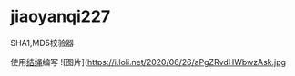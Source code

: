 # jiaoyanqi227
SHA1,MD5校验器

使用[结绳](https://www.coolapk.com/apk/250423)编写
![图片](https://i.loli.net/2020/06/26/aPgZRvdHWbwzAsk.jpg
